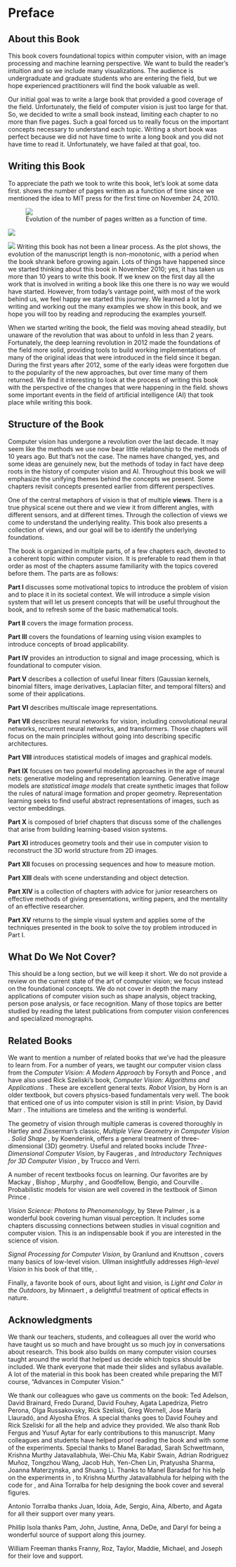 # Preface

## About this Book

This book covers foundational topics within computer vision, with an
image processing and machine learning perspective. We want to build the
reader’s intuition and so we include many visualizations. The audience
is undergraduate and graduate students who are entering the field, but
we hope experienced practitioners will find the book valuable as well.

Our initial goal was to write a large book that provided a good coverage
of the field. Unfortunately, the field of computer vision is just too
large for that. So, we decided to write a small book instead, limiting
each chapter to no more than five pages. Such a goal forced us to really
focus on the important concepts necessary to understand each topic.
Writing a short book was perfect because we did not have time to write a
long book and you did not have time to read it. Unfortunately, we have
failed at that goal, too.

## Writing this Book

To appreciate the path we took to write this book, let’s look at some
data first. shows the number of pages written as a function of time
since we mentioned the idea to MIT press for the first time on November
24, 2010.

<figure id="fig:evolution_pages">
<img src="{@site}/docs/figures/preface/book_evolution_final.eps-1.png" />
<figcaption>Evolution of the number of pages written as a function of
time. </figcaption>
</figure>

<img src="docs/figures/blue.png" />

![](figures/blue.png)
Writing this book has not been a linear process. As the plot shows, the
evolution of the manuscript length is non-monotonic, with a period when
the book shrank before growing again. Lots of things have happened since
we started thinking about this book in November 2010; yes, it has taken
us more than 10 years to write this book. If we knew on the first day
all the work that is involved in writing a book like this one there is
no way we would have started. However, from today’s vantage point, with
most of the work behind us, we feel happy we started this journey. We
learned a lot by writing and working out the many examples we show in
this book, and we hope you will too by reading and reproducing the
examples yourself.

When we started writing the book, the field was moving ahead steadily,
but unaware of the revolution that was about to unfold in less than 2
years. Fortunately, the deep learning revolution in 2012 made the
foundations of the field more solid, providing tools to build working
implementations of many of the original ideas that were introduced in
the field since it began. During the first years after 2012, some of the
early ideas were forgotten due to the popularity of the new approaches,
but over time many of them returned. We find it interesting to look at
the process of writing this book with the perspective of the changes
that were happening in the field. shows some important events in the
field of artificial intelligence (AI) that took place while writing this
book.

## Structure of the Book

Computer vision has undergone a revolution over the last decade. It may
seem like the methods we use now bear little relationship to the methods
of 10 years ago. But that’s not the case. The names have changed, yes,
and some ideas are genuinely new, but the methods of today in fact have
deep roots in the history of computer vision and AI. Throughout this
book we will emphasize the unifying themes behind the concepts we
present. Some chapters revisit concepts presented earlier from different
perspectives.

One of the central metaphors of vision is that of multiple **views**.
There is a true physical scene out there and we view it from different
angles, with different sensors, and at different times. Through the
collection of views we come to understand the underlying reality. This
book also presents a collection of views, and our goal will be to
identify the underlying foundations.

The book is organized in multiple parts, of a few chapters each, devoted
to a coherent topic within computer vision. It is preferable to read
them in that order as most of the chapters assume familiarity with the
topics covered before them. The parts are as follows:

**Part I** discusses some motivational topics to introduce the problem
of vision and to place it in its societal context. We will introduce a
simple vision system that will let us present concepts that will be
useful throughout the book, and to refresh some of the basic
mathematical tools.

**Part II** covers the image formation process.

**Part III** covers the foundations of learning using vision examples to
introduce concepts of broad applicability.

**Part IV** provides an introduction to signal and image processing,
which is foundational to computer vision.

**Part V** describes a collection of useful linear filters (Gaussian
kernels, binomial filters, image derivatives, Laplacian filter, and
temporal filters) and some of their applications.

**Part VI** describes multiscale image representations.

**Part VII** describes neural networks for vision, including
convolutional neural networks, recurrent neural networks, and
transformers. Those chapters will focus on the main principles without
going into describing specific architectures.

**Part VIII** introduces statistical models of images and graphical
models.

**Part IX** focuses on two powerful modeling approaches in the age of
neural nets: generative modeling and representation learning. Generative
image models are *statistical image models* that create synthetic images
that follow the rules of natural image formation and proper geometry.
Representation learning seeks to find useful abstract representations of
images, such as vector embeddings.

**Part X** is composed of brief chapters that discuss some of the
challenges that arise from building learning-based vision systems.

**Part XI** introduces geometry tools and their use in computer vision
to reconstruct the 3D world structure from 2D images.

**Part XII** focuses on processing sequences and how to measure motion.

**Part XIII** deals with scene understanding and object detection.

**Part XIV** is a collection of chapters with advice for junior
researchers on effective methods of giving presentations, writing
papers, and the mentality of an effective researcher.

**Part XV** returns to the simple visual system and applies some of the
techniques presented in the book to solve the toy problem introduced in
Part I.

## What Do We Not Cover?

This should be a long section, but we will keep it short. We do not
provide a review on the current state of the art of computer vision; we
focus instead on the foundational concepts. We do not cover in depth the
many applications of computer vision such as shape analysis, object
tracking, person pose analysis, or face recognition. Many of those
topics are better studied by reading the latest publications from
computer vision conferences and specialized monographs.

## Related Books

We want to mention a number of related books that we’ve had the pleasure
to learn from. For a number of years, we taught our computer vision
class from the *Computer Vision: A Modern Approach* by Forsyth and Ponce
, and have also used Rick Szeliski’s book, *Computer Vision: Algorithms
and Applications* . These are excellent general texts. *Robot Vision*,
by Horn is an older textbook, but covers physics-based fundamentals very
well. The book that enticed one of us into computer vision is still in
print: *Vision*, by David Marr . The intuitions are timeless and the
writing is wonderful.

The geometry of vision through multiple cameras is covered thoroughly in
Hartley and Zisserman’s classic, *Multiple View Geometry in Computer
Vision* . *Solid Shape* , by Koenderink, offers a general treatment of
three-dimensional (3D) geometry. Useful and related books include
*Three-Dimensional Computer Vision*, by Faugeras , and *Introductory
Techniques for 3D Computer Vision* , by Trucco and Verri.

A number of recent textbooks focus on learning. Our favorites are by
Mackay , Bishop , Murphy , and Goodfellow, Bengio, and Courville .
Probabilistic models for vision are well covered in the textbook of
Simon Prince .

*Vision Science: Photons to Phenomenology*, by Steve Palmer , is a
wonderful book covering human visual perception. It includes some
chapters discussing connections between studies in visual cognition and
computer vision. This is an indispensable book if you are interested in
the science of vision.

*Signal Processing for Computer Vision*, by Granlund and Knuttson ,
covers many basics of low-level vision. Ullman insightfully addresses
*High-level Vision* in his book of that title, .

Finally, a favorite book of ours, about light and vision, is *Light and
Color in the Outdoors*, by Minnaert , a delightful treatment of optical
effects in nature.

## Acknowledgments

We thank our teachers, students, and colleagues all over the world who
have taught us so much and have brought us so much joy in conversations
about research. This book also builds on many computer vision courses
taught around the world that helped us decide which topics should be
included. We thank everyone that made their slides and syllabus
available. A lot of the material in this book has been created while
preparing the MIT course, “Advances in Computer Vision.”

We thank our colleagues who gave us comments on the book: Ted Adelson,
David Brainard, Fredo Durand, David Fouhey, Agata Lapedriza, Pietro
Perona, Olga Russakovsky, Rick Szeliski, Greg Wornell, Jose María
Llauradó, and Alyosha Efros. A special thanks goes to David Fouhey and
Rick Szeliski for all the help and advice they provided. We also thank
Rob Fergus and Yusuf Aytar for early contributions to this manuscript.
Many colleagues and students have helped proof reading the book and with
some of the experiments. Special thanks to Manel Baradad, Sarah
Schwettmann, Krishna Murthy Jatavallabhula, Wei-Chiu Ma, Kabir Swain,
Adrian Rodriguez Muñoz, Tongzhou Wang, Jacob Huh, Yen-Chen Lin,
Pratyusha Sharma, Joanna Materzynska, and Shuang Li. Thanks to Manel
Baradad for his help on the experiments in , to Krishna Murthy
Jatavallabhula for helping with the code for , and Aina Torralba for
help designing the book cover and several figures.

Antonio Torralba thanks Juan, Idoia, Ade, Sergio, Aina, Alberto, and
Agata for all their support over many years.

Phillip Isola thanks Pam, John, Justine, Anna, DeDe, and Daryl for being
a wonderful source of support along this journey.

William Freeman thanks Franny, Roz, Taylor, Maddie, Michael, and Joseph
for their love and support.
